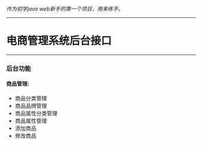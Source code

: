 *作为初学java web新手的第一个项目，用来练手。*
*****
# 电商管理系统后台接口

*****
### **后台功能** ###
#### 商品管理: ####
- 商品分类管理  
- 商品品牌管理  
- 商品属性分类管理  
- 商品属性管理  
- 添加商品  
- 修改商品